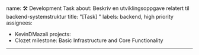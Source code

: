name: 🛠️ Development Task
about: Beskriv en utviklingsoppgave relatert til backend-systemstruktur
title: "[Task] "
labels: backend, high priority
assignees:
- KevinDMazali
  projects:
- Clozet
  milestone: Basic Infrastructure and Core Functionality
---